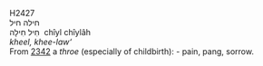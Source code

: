 <body>
  <p>H2427<br>  חילה    חיל  <br> חִיל  חִילָה  ‎  chı̂yl  chı̂ylâh  <br><i>kheel,</i> <i>khee-law‘ </i><br>From <a href="h2342.htm">2342</a>  a <i>throe</i> (especially of childbirth): - pain, pang, sorrow.<br></p>
 </body>